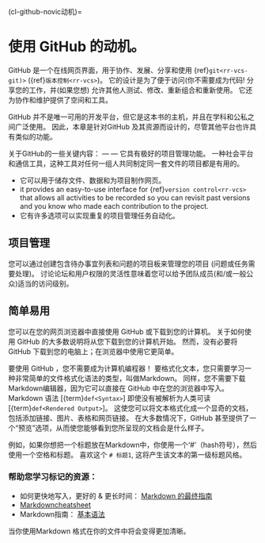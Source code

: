 (cl-github-novic动机)=
# 使用 GitHub 的动机。

GitHub 是一个在线网页界面，用于协作、发展、分享和使用 {ref}`git<rr-vcs-git)>` ({ref}`版本控制<rr-vcs>`)。 它的设计是为了便于访问(你不需要成为代码! 分享您的工作，并(如果您想) 允许其他人测试、修改、重新组合和重新使用。 它还为协作和维护提供了空间和工具。

GitHub 并不是唯一可用的开发平台，但它是这本书的主机，并且在学科和公私之间广泛使用。 因此，本章是针对GitHub 及其资源而设计的，尽管其他平台也许具有类似的功能。

关于GitHub的一些关键内容： — — 它具有极好的项目管理功能。 一种社会平台和通信工具，这种工具对任何一组人共同制定同一套文件的项目都是有用的。
- 它可以用于储存文件、数据和为项目制作网页。
- it provides an easy-to-use interface for {ref}`version control<rr-vcs>` that allows all activities to be recorded so you can revisit past versions and you know who made each contribution to the project.
- 它有许多选项可以实现重复的项目管理任务自动化。


## 项目管理

您可以通过创建包含待办事宜列表和问题的项目板来管理您的项目 (问题或任务需要处理)。 讨论论坛和用户权限的灵活性意味着您可以给予团队成员(和/或一般公众)适当的访问级别。

## 简单易用

您可以在您的网页浏览器中直接使用 GitHub 或下载到您的计算机。 关于如何使用 GitHub 的大多数说明将从您下载到您的计算机开始。 然而，没有必要将GitHub 下载到您的电脑上；在浏览器中使用它更简单。

要使用 GitHub ，您不需要成为计算机编程器！ 要格式化文本，您只需要学习一种非常简单的文件格式化语法的类型，叫做Markdown。 同样，您不需要下载Markdown编辑器，因为它可以直接在 GitHub 中在您的浏览器中写入。 Markdown 语法 [{term}`def<Syntax>`] 即使没有被解析为人类可读 [{term}`def<Rendered Output>`]。 这使您可以将文本格式化成一个显奇的文档，包括添加链接、图片、表格和网页链接。 在大多数情况下，GitHub 甚至提供了一个“预览”选项，从而使您能够看到您所呈现的文档会是什么样子。

例如，如果你想把一个标题放在Markdown中，你使用一个‘#’（hash符号），然后使用一个空格和标题。 喜欢这个 `# 标题1`, 这将产生该文本的第一级标题风格。

### 帮助您学习标记的资源：

* 如何更快地写入，更好的 & 更长时间： [Markdown 的最终指南](https://ghost.org/changelog/markdown/)
* [Markdowncheatsheet](https://github.com/adam-p/markdown-here/wiki/Markdown-Cheatsheet)
* Markdown指南： [基本语法](https://www.markdownguide.org/basic-syntax/)

当你使用Markdown 格式在你的文件中将会变得更加清晰。
